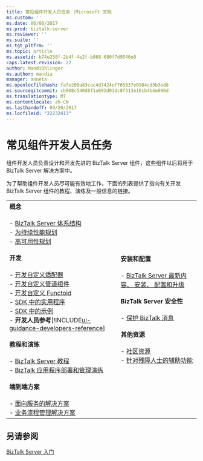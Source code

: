 ```yaml
---
title: 常见组件开发人员任务 |Microsoft 文档
ms.custom: ''
ms.date: 06/08/2017
ms.prod: biztalk-server
ms.reviewer: ''
ms.suite: ''
ms.tgt_pltfrm: ''
ms.topic: article
ms.assetid: b74e258f-2b4f-4e2f-b068-680f7d9546e8
caps.latest.revision: 22
author: MandiOhlinger
ms.author: mandia
manager: anneta
ms.openlocfilehash: fafe200a83cac4d7424ef765837e0984cd3b3ed8
ms.sourcegitcommit: cb908c540d8f1a692d01dc8f313e16cb4b4e696d
ms.translationtype: MT
ms.contentlocale: zh-CN
ms.lasthandoff: 09/20/2017
ms.locfileid: "22232413"
---
```

# <a name="common-component-developer-tasks"></a>常见组件开发人员任务
组件开发人员负责设计和开发先进的 BizTalk Server 组件，这些组件以后将用于 BizTalk Server 解决方案中。  
  
 为了帮助组件开发人员尽可能有效地工作，下面的列表提供了指向有关开发 BizTalk Server 组件的教程、演练及一般信息的链接。  
  
|||  
|-|-|  
|**概念**<br /><br /> -   [BizTalk Server 体系结构](../core/biztalk-server-architecture.md)<br />- [为持续性能规划](../core/planning-for-sustained-performance.md)<br />- [高可用性规划](../core/planning-for-high-availability3.md) <br /><br />**开发**<br /><br /> -   [开发自定义适配器](../core/developing-custom-adapters.md)<br />-   [开发自定义管道组件](../core/developing-custom-pipeline-components.md)<br />-   [开发自定义 Functoid](../core/developing-custom-functoids.md)<br />-   [SDK 中的实用程序](../core/utilities-in-the-sdk.md)<br />-   [SDK 中的示例](../core/samples-in-the-sdk.md)<br />-   **开发人员参考**[!INCLUDE[ui-guidance-developers-reference](../includes/ui-guidance-developers-reference.md)]<br /><br /> **教程和演练**<br /><br /> -   [BizTalk Server 教程](../core/biztalk-server-tutorials.md)<br />-   [BizTalk 应用程序部署和管理演练](http://msdn.microsoft.com/library/5321f8e0-1e2a-4ac4-a4a2-fc244071bc5b)<br /><br /> **端到端方案**<br /><br /> -   [面向服务的解决方案](../core/service-oriented-solution.md)<br />-   [业务流程管理解决方案](../core/business-process-management-solution.md)|**安装和配置**<br /><br /> -   [BizTalk Server 最新内容、 安装、 配置和升级](../install-and-config-guides/biztalk-server-what-s-new-installation-configuration-and-upgrade.md)<br /><br /> **BizTalk Server 安全性**<br /><br /> -   [保护 BizTalk 消息](../core/secure-and-protect-your-biztalk-messages.md)<br /><br /> **其他资源**<br /><br />-   [社区资源](../core/community-resources5.md)<br />-   [针对残障人士的辅助功能](../core/accessibility-for-people-with-disabilities1.md)|  
  
## <a name="see-also"></a>另请参阅  
[BizTalk Server 入门](../core/getting-started-with-biztalk-server.md)